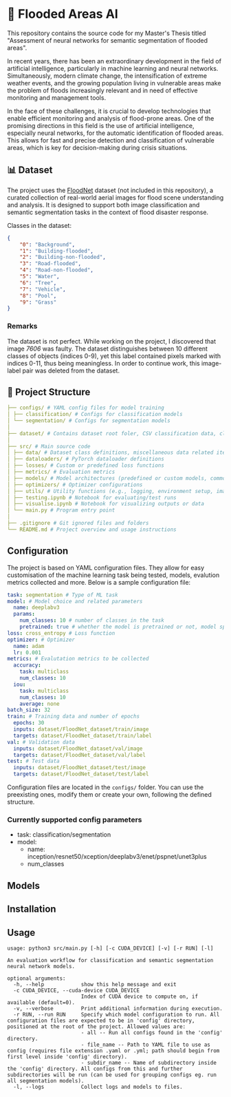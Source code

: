 # 🌊 Flooded Areas AI

This repository contains the source code for my Master's Thesis titled "Assessment of neural networks for semantic segmentation of flooded areas".

In recent years, there has been an extraordinary development in the field of artificial intelligence, particularly in machine learning and neural networks. Simultaneously, modern climate change, the intensification of extreme weather events, and the growing population living in vulnerable areas make the problem of floods increasingly relevant and in need of effective monitoring and management tools.

In the face of these challenges, it is crucial to develop technologies that enable efficient monitoring and analysis of flood-prone areas. One of the promising directions in this field is the use of artificial intelligence, especially neural networks, for the automatic identification of flooded areas. This allows for fast and precise detection and classification of vulnerable areas, which is key for decision-making during crisis situations.

## 📊 Dataset
The project uses the [FloodNet](https://github.com/BinaLab/FloodNet-Challenge-EARTHVISION2021) dataset (not included in this repository), a curated collection of real-world aerial images for flood scene understanding and analysis. It is designed to support both image classification and semantic segmentation tasks in the context of flood disaster response.

Classes in the dataset:
```json
{
    "0": "Background",
    "1": "Building-flooded",
    "2": "Building-non-flooded",
    "3": "Road-flooded",
    "4": "Road-non-flooded",
    "5": "Water",
    "6": "Tree",
    "7": "Vehicle",
    "8": "Pool",
    "9": "Grass"
}
```

### Remarks
The dataset is not perfect. While working on the project, I discovered that image *7606* was faulty. The dataset distinguishes between 10 different classes of objects (indices 0-9), yet this label contained pixels marked with indices 0-11, thus being meaningless. In order to continue work, this image-label pair was deleted from the dataset.

## 📁 Project Structure
```yaml
├── configs/ # YAML config files for model training
│ ├── classification/ # Configs for classification models
│ └── segmentation/ # Configs for segmentation models
│
├── dataset/ # Contains dataset root foler, CSV classification data, class mappings
│
├── src/ # Main source code
│ ├── data/ # Dataset class definitions, miscellaneous data related items
│ ├── dataloaders/ # PyTorch dataloader definitions
│ ├── losses/ # Custom or predefined loss functions
│ ├── metrics/ # Evaluation metrics
│ ├── models/ # Model architectures (predefined or custom models, common abstraction interface)
│ ├── optimizers/ # Optimizer configurations
│ ├── utils/ # Utility functions (e.g., logging, environment setup, image transforms etc.)
│ ├── testing.ipynb # Notebook for evaluating/test runs
│ ├── visualise.ipynb # Notebook for visualizing outputs or data
│ └── main.py # Program entry point
│
├── .gitignore # Git ignored files and folders
└── README.md # Project overview and usage instructions
```

## Configuration
The project is based on YAML configuration files. They allow for easy customisation of the machine learning task being tested, models, evalution metrics collected and more. Below is a sample configuration file:
```yaml
task: segmentation # Type of ML task
model: # Model choice and related parameters
  name: deeplabv3
  params:
    num_classes: 10 # number of classes in the task
    pretrained: true # whether the model is pretrained or not, model specific
loss: cross_entropy # Loss function
optimizer: # Optimizer
  name: adam
  lr: 0.001
metrics: # Evalutation metrics to be collected
  accuracy:
    task: multiclass
    num_classes: 10
  iou:
    task: multiclass
    num_classes: 10
    average: none
batch_size: 32
train: # Training data and number of epochs
  epochs: 30
  inputs: dataset/FloodNet_dataset/train/image
  targets: dataset/FloodNet_dataset/train/label
val: # Validation data
  inputs: dataset/FloodNet_dataset/val/image
  targets: dataset/FloodNet_dataset/val/label
test: # Test data
  inputs: dataset/FloodNet_dataset/test/image
  targets: dataset/FloodNet_dataset/test/label
```

Configuration files are located in the `configs/` folder. You can use the preexisting ones, modify them or create your own, following the defined structure.

### Currently supported config parameters
- task: classification/segmentation
- model:
    - name: inception/resnet50/xception/deeplabv3/enet/pspnet/unet3plus
    - num_classes




## Models

## Installation

## Usage
```
usage: python3 src/main.py [-h] [-c CUDA_DEVICE] [-v] [-r RUN] [-l]

An evaluation workflow for classification and semantic segmentation neural network models.

optional arguments:
  -h, --help            show this help message and exit
  -c CUDA_DEVICE, --cuda-device CUDA_DEVICE
                        Index of CUDA device to compute on, if available (default=0).
  -v, --verbose         Print additional information during execution.
  -r RUN, --run RUN     Specify which model configuration to run. All configuration files are expected to be in 'config' directory, positioned at the root of the project. Allowed values are:
                        - all -- Run all configs found in the 'config' directory.
                        - file_name -- Path to YAML file to use as config (requires file extension .yaml or .yml; path should begin from first level inside 'config' directory).
                        - subdir_name -- Name of subdirectory inside the 'config' directory. All configs from this and further subdirectories will be run (can be used for grouping configs eg. run all segmentation models).
  -l, --logs            Collect logs and models to files.
  ```